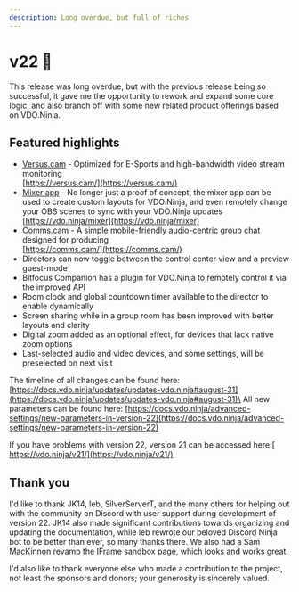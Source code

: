 ```yaml
---
description: Long overdue, but full of riches
---
```


# v22 👑

This release was long overdue, but with the previous release being so successful, it gave me the opportunity to rework and expand some core logic, and also branch off with some new related product offerings based on VDO.Ninja.

## Featured highlights <a href="#new-features" id="new-features"></a>

* [Versus.cam](../steves-helper-apps/versus.cam.md) - Optimized for E-Sports and high-bandwidth video stream monitoring\
  [https://versus.cam/](https://versus.cam/)
* [Mixer app](../steves-helper-apps/mixer-app.md) - No longer just a proof of concept, the mixer app can be used to create custom layouts for VDO.Ninja, and even remotely change your OBS scenes to sync with your VDO.Ninja updates\
  [https://vdo.ninja/mixer](https://vdo.ninja/mixer)
* [Comms.cam](../steves-helper-apps/comms.md) - A simple mobile-friendly audio-centric group chat designed for producing\
  [https://comms.cam/](https://comms.cam/)
* Directors can now toggle between the control center view and a preview guest-mode
* Bitfocus Companion has a plugin for VDO.Ninja to remotely control it via the improved API
* Room clock and global countdown timer available to the director to enable dynamically
* Screen sharing while in a group room has been improved with better layouts and clarity
* Digital zoom added as an optional effect, for devices that lack native zoom options
* Last-selected audio and video devices, and some settings, will be preselected on next visit

The timeline of all changes can be found here: [https://docs.vdo.ninja/updates/updates-vdo.ninja#august-31](https://docs.vdo.ninja/updates/updates-vdo.ninja#august-31)\
All new parameters can be found here: [https://docs.vdo.ninja/advanced-settings/new-parameters-in-version-22](https://docs.vdo.ninja/advanced-settings/new-parameters-in-version-22)

If you have problems with version 22, version 21 can be accessed here:[ https://vdo.ninja/v21/](https://vdo.ninja/v21/)

## Thank you

​I'd like to thank JK14, leb, SilverServerT, and the many others for helping out with the community on Discord with user support during development of version 22. JK14 also made significant contributions towards organizing and updating the documentation, while leb rewrote our beloved Discord Ninja bot to be better than ever, so many thanks there. We also had a Sam MacKinnon revamp the IFrame sandbox page, which looks and works great.

I'd also like to thank everyone else who made a contribution to the project, not least the sponsors and donors; your generosity is sincerely valued.
